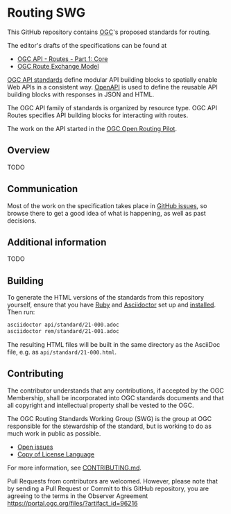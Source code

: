 # Routing SWG

This GitHub repository contains [OGC](http://opengeospatial.org)'s proposed standards for routing.

The editor's drafts of the specifications can be found at

* [OGC API - Routes - Part 1: Core](https://docs.ogc.org/DRAFTS/21-000.html)
* [OGC Route Exchange Model](https://docs.ogc.org/DRAFTS/21-001.html)

[OGC API standards](https://ogcapi.ogc.org) define modular API building blocks to spatially enable Web APIs in a consistent way. [OpenAPI](http://openapis.org) is used to define the reusable API building blocks with responses in JSON and HTML.

The OGC API family of standards is organized by resource type. OGC API Routes specifies API building blocks for interacting with routes.

The work on the API started in the [OGC Open Routing Pilot](https://www.ogc.org/projects/initiatives/routingpilot).

## Overview

TODO

## Communication

Most of the work on the specification takes place in [GitHub issues](https://github.com/opengeospatial/ogcapi-routes/issues),
so browse there to get a good idea of what is happening, as well as past decisions.

## Additional information

TODO

## Building

To generate the HTML versions of the standards from this repository yourself, ensure that you have [Ruby](https://www.ruby-lang.org/en/) and
[Asciidoctor](https://asciidoctor.org/) set up and [installed](https://asciidoctor.org/docs/#get-started-with-asciidoctor).
Then run:

```bash
asciidoctor api/standard/21-000.adoc
asciidoctor rem/standard/21-001.adoc
```

The resulting HTML files will be built in the same directory as the AsciiDoc file, e.g. as `api/standard/21-000.html`.

## Contributing

The contributor understands that any contributions, if accepted by the OGC Membership, shall be incorporated into OGC standards documents and that all copyright and intellectual property shall be vested to the OGC.

The OGC Routing Standards Working Group (SWG) is the group at OGC responsible for the stewardship of the standard, but is working to do as much work in public as possible.

* [Open issues](https://github.com/opengeospatial/ogcapi-routes/issues)
* [Copy of License Language](https://raw.githubusercontent.com/opengeospatial/ogcapi-routes/master/api/LICENSE)

For more information, see [CONTRIBUTING.md](CONTRIBUTING.md).

Pull Requests from contributors are welcomed. However, please note that by sending a Pull Request or Commit to this GitHub repository, you are agreeing to the terms in the Observer Agreement https://portal.ogc.org/files/?artifact_id=96216

